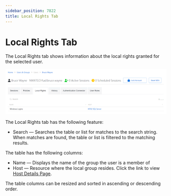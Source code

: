 ```yaml
---
sidebar_position: 7822
title: Local Rights Tab
---
```


# Local Rights Tab

The Local Rights tab shows information about the local rights granted for the selected user.

![Local Rights Tab for Application User](../../../../../../../../../static/images/PrivilegeSecure_4.2/Content/Resources/Images/PrivilegeSecure/AccessManagement/Admin/Policy/UsersGroups/UserLocalRightsTab.png "Local Rights Tab for Application User")

The Local Rights tab has the following feature:

* Search — Searches the table or list for matches to the search string. When matches are found, the table or list is filtered to the matching results.

The table has the following columns:

* Name — Displays the name of the group the user is a member of
* Host — Resource where the local group resides. Click the link to view [Host Details Page](../../Page/Details/Host "Host Details Page").

The table columns can be resized and sorted in ascending or descending order.